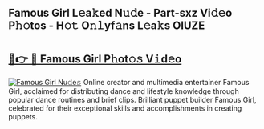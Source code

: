 ## Famous Girl L𝚎a𝚔ed N𝚞𝚍e - Part-sxz Vi𝚍𝚎o P𝚑𝚘tos - H𝚘𝚝 O𝚗𝚕yf𝚊ns L𝚎a𝚔s OlUZE

# <h2><a href="http://kfay28.oniu.top/?m=Famous+Girl">🔗👉 🔴 Famous Girl P𝚑ot𝚘𝚜 V𝚒d𝚎o</a></h2>

[![Famous Girl Nu𝚍e𝚜](https://i.imgur.com/0qMVB7G.gif)](http://kfay28.oniu.top/?m=Famous+Girl)
Online creator and multimedia entertainer Famous Girl, acclaimed for distributing dance and lifestyle knowledge through popular dance routines and brief clips. Brilliant puppet builder Famous Girl, celebrated for their exceptional skills and accomplishments in creating puppets.  
